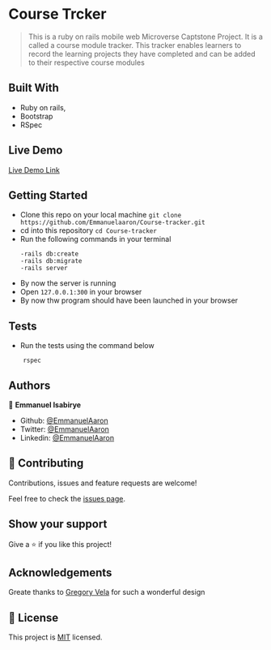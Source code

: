 # Course Trcker

> This is a ruby on rails mobile web Microverse Captstone Project. It is a called a course module tracker. This tracker enables learners to record the learning projects they have completed and can be added to their respective course modules
## Built With

- Ruby on rails,
- Bootstrap
- RSpec

## Live Demo

[Live Demo Link](https://course-tracker1.herokuapp.com/)


## Getting Started
- Clone this repo on your local machine
    `git clone https://github.com/Emmanuelaaron/Course-tracker.git`
- cd into this repository
    `cd Course-tracker`
- Run the following commands in your terminal
    ```-bundle install
    -rails db:create
    -rails db:migrate
    -rails server
    ```
- By now the server is running
- Open `127.0.0.1:300` in your browser
- By now thw program should have been launched in your browser

## Tests
- Run the tests using the command below
```
    rspec
```
## Authors

👤 **Emmanuel Isabirye**

- Github: [@EmmanuelAaron](https://github.com/Emmanuelaaron)
- Twitter: [@EmmanuelAaron](https://twitter.com/EmmanuelIsabir1)
- Linkedin: [@EmmanuelAaron](https://www.linkedin.com/in/fullstackwebdev-emma/)


## 🤝 Contributing

Contributions, issues and feature requests are welcome!

Feel free to check the [issues page](https://github.com/Emmanuelaaron/transactions/issues).

## Show your support

Give a ⭐️ if you like this project!

## Acknowledgements

Greate thanks to [Gregory Vela](https://www.behance.net/gregoirevella) for such a wonderful design


## 📝 License

This project is [MIT](lic.url) licensed. 

